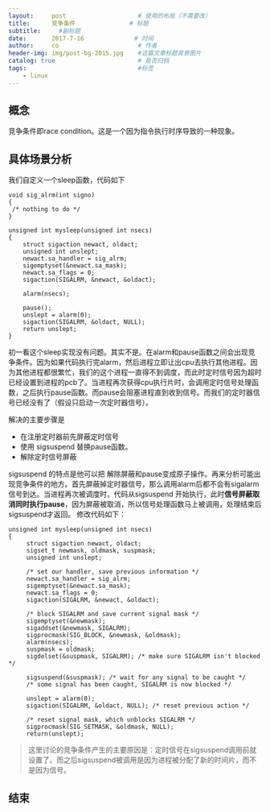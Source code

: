 ```yaml
---
layout:     post                    # 使用的布局（不需要改）
title:      竞争条件               # 标题 
subtitle:     #副标题
date:       2017-7-16              # 时间
author:     co                      # 作者
header-img: img/post-bg-2015.jpg    #这篇文章标题背景图片
catalog: true                       # 是否归档
tags:                               #标签
    - linux
---
```


## 概念
竞争条件即race condition。这是一个因为指令执行时序导致的一种现象。
## 具体场景分析
我们自定义一个sleep函数，代码如下
```
void sig_alrm(int signo)
{
 /* nothing to do */
}

unsigned int mysleep(unsigned int nsecs)
{
	struct sigaction newact, oldact;
	unsigned int unslept;
	newact.sa_handler = sig_alrm;
	sigemptyset(&newact.sa_mask);
	newact.sa_flags = 0;
	sigaction(SIGALRM, &newact, &oldact);
	
	alarm(nsecs);

	pause();
	unslept = alarm(0);
	sigaction(SIGALRM, &oldact, NULL);
	return unslept;
}

```

初一看这个sleep实现没有问题。其实不是。在alarm和pause函数之间会出现竞争条件。因为如果代码执行完alarm，然后进程立即让出cpu去执行其他进程。因为其他进程都很繁忙，我们的这个进程一直得不到调度，而此时定时信号因为超时已经设置到进程的pcb了。当进程再次获得cpu执行片时，会调用定时信号处理函数，之后执行pause函数。而pause会阻塞进程直到收到信号。而我们的定时器信号已经没有了（假设只启动一次定时器信号）。

解决的主要步骤是
- 在注册定时器前先屏蔽定时信号
- 使用  sigsuspend 替换pause函数。
- 解除定时信号屏蔽 

sigsuspend 的特点是他可以把 解除屏蔽和pause变成原子操作。再来分析可能出现竞争条件的地方。首先屏蔽掉定时器信号，那么调用alarm后都不会有sigalarm信号到达。当进程再次被调度时，代码从sigsuspend 开始执行，此时**信号屏蔽取消同时执行pause**，因为屏蔽被取消，所以信号处理函数马上被调用，处理结束后sigsuspend才返回。
修改代码如下：

```
unsigned int mysleep(unsigned int nsecs)
{
	 struct sigaction newact, oldact;
	 sigset_t newmask, oldmask, suspmask;
	 unsigned int unslept;

	 /* set our handler, save previous information */
	 newact.sa_handler = sig_alrm;
	 sigemptyset(&newact.sa_mask);
	 newact.sa_flags = 0;
	 sigaction(SIGALRM, &newact, &oldact);

	 /* block SIGALRM and save current signal mask */
	 sigemptyset(&newmask);
	 sigaddset(&newmask, SIGALRM);
	 sigprocmask(SIG_BLOCK, &newmask, &oldmask);
	 alarm(nsecs);
	 suspmask = oldmask;
	 sigdelset(&suspmask, SIGALRM); /* make sure SIGALRM isn't blocked */

	 sigsuspend(&suspmask); /* wait for any signal to be caught */
	 /* some signal has been caught, SIGALRM is now blocked */
	 
	 unslept = alarm(0);
	 sigaction(SIGALRM, &oldact, NULL); /* reset previous action */

	 /* reset signal mask, which unblocks SIGALRM */
	 sigprocmask(SIG_SETMASK, &oldmask, NULL);
	 return(unslept);
```

> 这里讨论的竞争条件产生的主要原因是：定时信号在sigsuspend调用前就设置了。而之后sigsuspend被调用是因为进程被分配了新的时间片，而不是因为信号。

## 结束